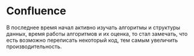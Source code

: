 # Confluence

В последнее время начал активно изучать алгоритмы и структуры данных, время работы алгоритмов и их оценка, то стал замечать, что есть возможно переписать некоторый код, тем самым увеличить производительность.
